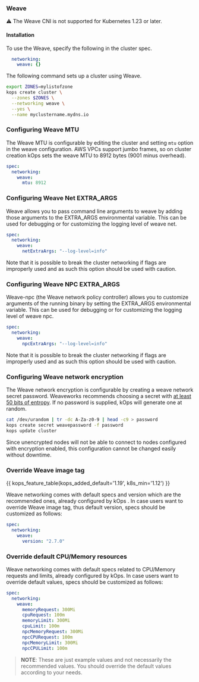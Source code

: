 ### Weave

&#9888; The Weave CNI is not supported for Kubernetes 1.23 or later.

#### Installation

To use the Weave, specify the following in the cluster spec.

```yaml
  networking:
    weave: {}
```

The following command sets up a cluster using Weave.

```sh
export ZONES=mylistofzone
kops create cluster \
  --zones $ZONES \
  --networking weave \
  --yes \
  --name myclustername.mydns.io
```

### Configuring Weave MTU

The Weave MTU is configurable by editing the cluster and setting `mtu` option in the weave configuration.
AWS VPCs support jumbo frames, so on cluster creation kOps sets the weave MTU to 8912 bytes (9001 minus overhead).

```yaml
spec:
  networking:
    weave:
      mtu: 8912
```

### Configuring Weave Net EXTRA_ARGS

Weave allows you to pass command line arguments to weave by adding those arguments to the EXTRA_ARGS environmental variable.
This can be used for debugging or for customizing the logging level of weave net.

```yaml
spec:
  networking:
    weave:
      netExtraArgs: "--log-level=info"
```

Note that it is possible to break the cluster networking if flags are improperly used and as such this option should be used with caution.

### Configuring Weave NPC EXTRA_ARGS

Weave-npc (the Weave network policy controller) allows you to customize arguments of the running binary by setting the EXTRA_ARGS environmental variable.
This can be used for debugging or for customizing the logging level of weave npc.

```yaml
spec:
  networking:
    weave:
      npcExtraArgs: "--log-level=info"
```

Note that it is possible to break the cluster networking if flags are improperly used and as such this option should be used with caution.

### Configuring Weave network encryption

The Weave network encryption is configurable by creating a weave network secret password.
Weaveworks recommends choosing a secret with [at least 50 bits of entropy](https://www.weave.works/docs/net/latest/tasks/manage/security-untrusted-networks/).
If no password is supplied, kOps will generate one at random.

```sh
cat /dev/urandom | tr -dc A-Za-z0-9 | head -c9 > password
kops create secret weavepassword -f password
kops update cluster
```

Since unencrypted nodes will not be able to connect to nodes configured with encryption enabled, this configuration cannot be changed easily without downtime.

### Override Weave image tag
{{ kops_feature_table(kops_added_default='1.19', k8s_min='1.12') }}

Weave networking comes with default specs and version which are the recommended ones, already configured by kOps .
In case users want to override Weave image tag, thus default version, specs should be customized as follows:
```yaml
spec:
  networking:
    weave:
      version: "2.7.0"
```

### Override default CPU/Memory resources

Weave networking comes with default specs related to CPU/Memory requests and limits, already configured by kOps.
In case users want to override default values, specs should be customized as follows:

```yaml
spec:
  networking:
    weave:
      memoryRequest: 300Mi
      cpuRequest: 100m
      memoryLimit: 300Mi
      cpuLimit: 100m
      npcMemoryRequest: 300Mi
      npcCPURequest: 100m
      npcMemoryLimit: 300Mi
      npcCPULimit: 100m
```

> **NOTE**: These are just example values and not necessarily the recommended values. You should override the default values according to your needs.
